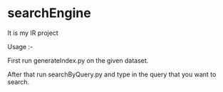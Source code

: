 # searchEngine

It is my IR project

Usage :-

First run generateIndex.py on the given dataset.

After that run searchByQuery.py and type in the query that you want to search.
